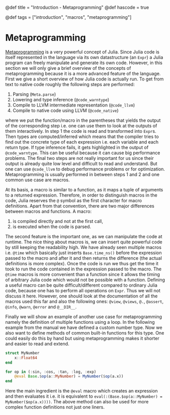 @def title = "Introduction - Metaprogramming"
@def hascode = true

@def tags = ["introduction", "macros", "metaprogramming"]

# Metaprogramming

[Metaprogramming](https://docs.julialang.org/en/v1/manual/metaprogramming) is a very powerful concept of Julia.
Since Julia code is itself represented in the language via its own datastructure (an `Expr`) a Julia program can
freely manipulate and generate its own code. However, in this section we will only give a brief overview of the
concepts of metaprogramming because it is a more advanced feature of the language. First we give a short overview of
how Julia code is actually run. To get from text to native code roughly the following steps are performed:
1. Parsing (`Meta.parse`)
2. Lowering and type inference (`@code_warntype`)
3. Compile to LLVM intermediate representation (`@code_llvm`)
4. Compile to native code using LLVM (`@code_native`)

where we put the function/macro in the parentheses that yields the output of the corresponding step i.e. one can use
them to look at the outputs of them interactively. In step 1 the code is read and transformed into `Expr`s. Then
types are computed/inferred which means that the compiler tries to find out the concrete type of each expression i.e.
each variable and each return type. If type inference fails, it gets highlighted in the output of `@code_warntype`. This can be useful because it can cause big performance problems.
The final two steps are not really important for us since their output is already quite low level and difficult to
read and understand. But one can use `@code_llvm` to debug performance problems or for optimization.
Metaprogramming is usually performed in between steps 1 and 2 and one common use case are macros.

At its basis, a macro is similar to a function, as it maps a tuple of arguments to a returned expression. 
Therefore, in order to distinguish macros in the code, Julia reserves the `@` symbol as the first character for macro definitions. 
Apart from that convention, there are two major differences between macros and functions.
A macro:
1. is compiled directly and not at the first call,
2. is executed when the code is parsed.

The second feature is the important one, as we can manipulate the code at runtime.
The nice thing about macros is, we can insert quite powerful code by still keeping the readability high. 
We have already seen multiple macros i.e. `@time` which basically just inserts `Base.time_ns()` before the expression
passed to the macro and after it and then returns the difference (the actual definitions is more complex). Once the
code is run we thus get the time it took to run the code contained in the expression passed to the macro. The `@time`
macros is more convenient than a function since it allows the timing of arbitrary Julia code which would not be
possible with a function.
Defining a useful macro can be quite difficult/different compared to ordinary Julia code, because one has to perform
all operations on `Expr`. Thus we will not discuss it here. However, one should look at the documentation of all the
macros used this far and also the following ones: `@view`, `@views`, `@.`, `@assert`, `@info`, `@warn`,
`@error` and `@__DIR__`.

Finally we will show an example of another use case for metaprogramming namely the definition of multiple functions
using a loop.
In the following example from the manual we have defined a custom number type. Now we also want to define methods
of common built-in functions for this type. One could easily do this by hand but using metaprogramming makes it
shorter and easier to read and extend.
```julia
struct MyNumber
    x::Float64
end

for op in (:sin, :cos, :tan, :log, :exp)
    @eval Base.$op(a::MyNumber) = MyNumber($op(a.x))
end
```
Here the main ingredient is the `@eval` macro which creates an expression and then evaluates it i.e. it is equivalent
to `eval(:(Base.$op(a::MyNumber) = MyNumber($op(a.x))))`. The above method can also be used for more complex function
definitions not just one liners.

